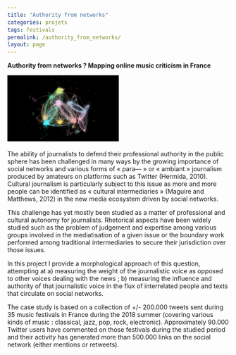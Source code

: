 ```yaml
---
title: "Authority from networks"
categories: projets
tags: festivals
permalink: /authority_from_networks/
layout: page
---
```


<b>Authority from networks ? Mapping online music criticism in France</b>
<div align="left"><img src="/img/festivals.png" height="150px"></div>
<br>
The ability of journalists to defend their professional authority in the public sphere has been challenged in many ways by the growing importance of social networks and various forms of « para— » or « ambiant » journalism produced by amateurs on platforms such as Twitter (Hermida, 2010). Cultural journalism is particularly subject to this issue as more and more people can be identified as « cultural intermediaries » (Maguire and Matthews, 2012) in the new media ecosystem driven by social networks.

This challenge has yet mostly been studied as a matter of professional and cultural autonomy for journalists. Rhetorical aspects have been widely studied such as the problem of judgement and expertise among various groups involved in the mediatisation of a given issue or the boundary work performed among traditional intermediaries to secure their jurisdiction over those issues.

In this project I provide a morphological approach of this question, attempting at a) measuring the weight of the journalistic voice as opposed to other voices dealing with the news ; b) measuring the influence and authority of that journalistic voice in the flux of interrelated people and texts that circulate on social networks.

The case study is based on a collection of +/- 200.000 tweets sent during 35 music festivals in France during the 2018 summer (covering various kinds of music : classical, jazz, pop, rock, electronic). Approximately 90.000 Twitter users have commented on those festivals during the studied period and their activity has generated more than 500.000 links on the social network (either mentions or retweets).
